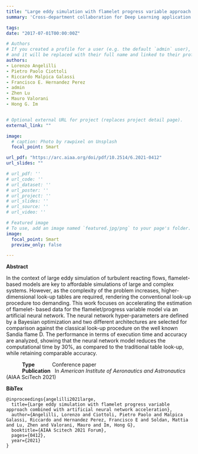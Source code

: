 ```yaml
---
title: "Large eddy simulation with flamelet progress variable approach combined with artificial neural network acceleration"
summary: 'Cross-department collaboration for Deep Learning application to Flames simulations.'

tags:
date: "2017-07-01T00:00:00Z"

# Authors
# If you created a profile for a user (e.g. the default `admin` user), write the username (folder name) here 
# and it will be replaced with their full name and linked to their profile.
authors:
- Lorenzo Angelilli
- Pietro Paolo Ciottoli
- Riccardo Malpica Galassi
- Francisco E. Hernandez Perez
- admin
- Zhen Lu
- Mauro Valorani
- Hong G. Im


# Optional external URL for project (replaces project detail page).
external_link: ""

image:
  # caption: Photo by rawpixel on Unsplash
  focal_point: Smart

url_pdf: "https://arc.aiaa.org/doi/pdf/10.2514/6.2021-0412"
url_slides: ""

# url_pdf: ''
# url_code: ''
# url_dataset: ''
# url_poster: ''
# url_project: ''
# url_slides: ''
# url_source: ''
# url_video: ''

# Featured image
# To use, add an image named `featured.jpg/png` to your page's folder. 
image:
  focal_point: Smart
  preview_only: false

---
```

**Abstract**

In the context of large eddy simulation of turbulent reacting flows, flamelet-based models are key to affordable simulations of large and complex systems. However, as the complexity of the problem increases, higher-dimensional look-up tables are required, rendering the conventional look-up procedure too demanding. This work focuses on accelerating the estimation of flamelet- based data for the flamelet/progress variable model via an artificial neural network. The neural network hyper-parameters are defined by a Bayesian optimization and two different architectures are selected for comparison against the classical look-up procedure on the well known Sandia flame D. The performance in terms of execution time and accuracy are analyzed, showing that the neural network model reduces the computational time by 30%, as compared to the traditional table look-up, while retaining comparable accuracy.

&nbsp;&nbsp;&nbsp;&nbsp;&nbsp;&nbsp;&nbsp;&nbsp;&nbsp;&nbsp;&nbsp;**Type**&nbsp;&nbsp;&nbsp;&nbsp;&nbsp;&nbsp;&nbsp;&nbsp;&nbsp;&nbsp;&nbsp;&nbsp;Conference paper</br>
&nbsp;&nbsp;&nbsp;&nbsp;&nbsp;&nbsp;&nbsp;&nbsp;&nbsp;&nbsp;&nbsp;**Publication**&nbsp;&nbsp;&nbsp;In *American Institute of Aeronautics and Astronautics* (AIAA SciTech 2021)


**BibTex**

```
@inproceedings{angelilli2021large,
  title={Large eddy simulation with flamelet progress variable approach combined with artificial neural network acceleration},
  author={Angelilli, Lorenzo and Ciottoli, Pietro Paolo and Malpica Galassi, Riccardo and Hernandez Perez, Francisco E and Soldan, Mattia and Lu, Zhen and Valorani, Mauro and Im, Hong G},
  booktitle={AIAA Scitech 2021 Forum},
  pages={0412},
  year={2021}
}
```
